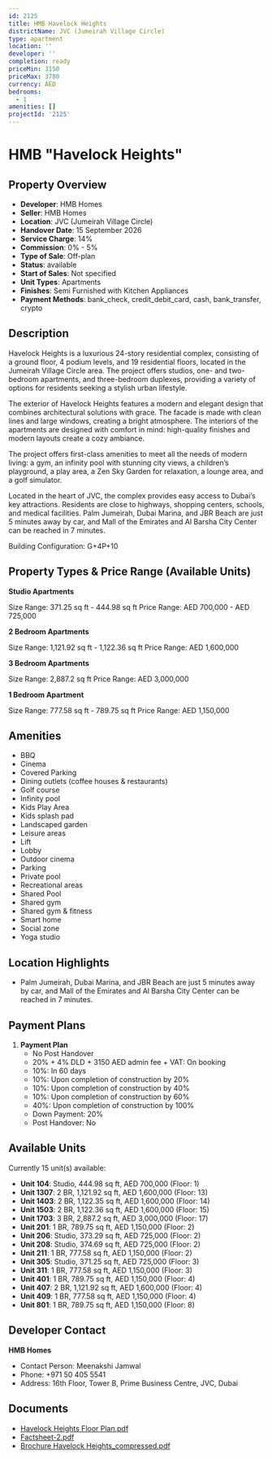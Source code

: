 ```yaml
---
id: 2125
title: HMB Havelock Heights
districtName: JVC (Jumeirah Village Circle)
type: apartment
location: ''
developer: ''
completion: ready
priceMin: 3150
priceMax: 3780
currency: AED
bedrooms:
  - 1
amenities: []
projectId: '2125'
---
```


# HMB "Havelock Heights"

## Property Overview
- **Developer**: HMB Homes
- **Seller**: HMB Homes
- **Location**: JVC (Jumeirah Village Circle)
- **Handover Date**: 15 September 2026
- **Service Charge**: 14%
- **Commission**: 0% - 5%
- **Type of Sale**: Off-plan
- **Status**: available
- **Start of Sales**: Not specified
- **Unit Types**: Apartments
- **Finishes**: Semi Furnished with Kitchen Appliances
- **Payment Methods**: bank_check, credit_debit_card, cash, bank_transfer, crypto

## Description
Havelock Heights is a luxurious 24-story residential complex, consisting of a ground floor, 4 podium levels, and 19 residential floors, located in the Jumeirah Village Circle area. The project offers studios, one- and two-bedroom apartments, and three-bedroom duplexes, providing a variety of options for residents seeking a stylish urban lifestyle.

The exterior of Havelock Heights features a modern and elegant design that combines architectural solutions with grace. The facade is made with clean lines and large windows, creating a bright atmosphere. The interiors of the apartments are designed with comfort in mind: high-quality finishes and modern layouts create a cozy ambiance.

The project offers first-class amenities to meet all the needs of modern living: a gym, an infinity pool with stunning city views, a children’s playground, a play area, a Zen Sky Garden for relaxation, a lounge area, and a golf simulator.

Located in the heart of JVC, the complex provides easy access to Dubai’s key attractions. Residents are close to highways, shopping centers, schools, and medical facilities. Palm Jumeirah, Dubai Marina, and JBR Beach are just 5 minutes away by car, and Mall of the Emirates and Al Barsha City Center can be reached in 7 minutes.

Building Configuration: G+4P+10

## Property Types & Price Range (Available Units)
**Studio Apartments**

Size Range: 371.25 sq ft - 444.98 sq ft
Price Range: AED 700,000 - AED 725,000

**2 Bedroom Apartments**

Size Range: 1,121.92 sq ft - 1,122.36 sq ft
Price Range: AED 1,600,000

**3 Bedroom Apartments**

Size Range: 2,887.2 sq ft
Price Range: AED 3,000,000

**1 Bedroom Apartment**

Size Range: 777.58 sq ft - 789.75 sq ft
Price Range: AED 1,150,000

## Amenities
- BBQ
- Cinema
- Covered Parking
- Dining outlets  (coffee houses & restaurants)
- Golf course
- Infinity pool
- Kids Play Area
- Kids splash pad
- Landscaped garden
- Leisure areas
- Lift
- Lobby
- Outdoor cinema
- Parking
- Private pool
- Recreational areas
- Shared Pool
- Shared gym
- Shared gym & fitness
- Smart home
- Social zone
- Yoga studio

## Location Highlights
- Palm Jumeirah, Dubai Marina, and JBR Beach are just 5 minutes away by car, and Mall of the Emirates and Al Barsha City Center can be reached in 7 minutes.

## Payment Plans
1. **Payment Plan**
   - No Post Handover
   - 20% + 4% DLD + 3150 AED admin fee + VAT: On booking
   - 10%: In 60 days
   - 10%: Upon completion of construction by 20%
   - 10%: Upon completion of construction by 40%
   - 10%: Upon completion of construction by 60%
   - 40%: Upon completion of construction by 100%
   - Down Payment: 20%
   - Post Handover: No

## Available Units
Currently 15 unit(s) available:
- **Unit 104**: Studio, 444.98 sq ft, AED 700,000 (Floor: 1)
- **Unit 1307**: 2 BR, 1,121.92 sq ft, AED 1,600,000 (Floor: 13)
- **Unit 1403**: 2 BR, 1,122.35 sq ft, AED 1,600,000 (Floor: 14)
- **Unit 1503**: 2 BR, 1,122.36 sq ft, AED 1,600,000 (Floor: 15)
- **Unit 1703**: 3 BR, 2,887.2 sq ft, AED 3,000,000 (Floor: 17)
- **Unit 201**: 1 BR, 789.75 sq ft, AED 1,150,000 (Floor: 2)
- **Unit 206**: Studio, 373.29 sq ft, AED 725,000 (Floor: 2)
- **Unit 208**: Studio, 374.69 sq ft, AED 725,000 (Floor: 2)
- **Unit 211**: 1 BR, 777.58 sq ft, AED 1,150,000 (Floor: 2)
- **Unit 305**: Studio, 371.25 sq ft, AED 725,000 (Floor: 3)
- **Unit 311**: 1 BR, 777.58 sq ft, AED 1,150,000 (Floor: 3)
- **Unit 401**: 1 BR, 789.75 sq ft, AED 1,150,000 (Floor: 4)
- **Unit 407**: 2 BR, 1,121.92 sq ft, AED 1,600,000 (Floor: 4)
- **Unit 409**: 1 BR, 777.58 sq ft, AED 1,150,000 (Floor: 4)
- **Unit 801**: 1 BR, 789.75 sq ft, AED 1,150,000 (Floor: 8)

## Developer Contact
**HMB Homes**
- Contact Person: Meenakshi Jamwal
- Phone: +971 50 405 5541
- Address: 16th Floor, Tower B, Prime Business Centre, JVC, Dubai

## Documents
- [Havelock Heights Floor Plan.pdf](https://cdn.geniemap.net/2024/07/05/VY28IOc7AsURxsP19YvoLLVwkI9GqY7BtJQffYjb.pdf)
- [Factsheet-2.pdf](https://cdn.geniemap.net/2024/09/09/QThOyrcC8QmO9sMbpGSu4FAMsIl0mbxTgcT3mFow.pdf)
- [Brochure Havelock Heights_compressed.pdf](https://cdn.geniemap.net/2024/10/03/0LN1s5dmNtQNd6zq9mqJagDc91c4uNuGcIMTbKlI.pdf)
